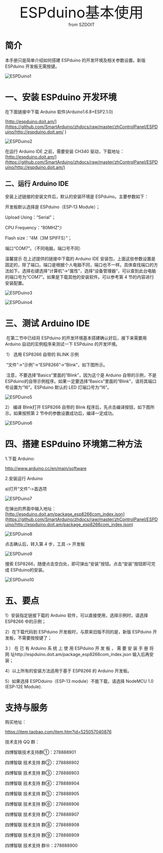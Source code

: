  <center> <font size=10> ESPduino基本使用 </font></center>

<center> from SZDOIT </center>

#  简介

本手册只是简单介绍如何搭建 ESPduino 的开发环境及相关参数设置。新版 ESPduino 开发板无需按键。

![ESPDuino1](ESPDuino1.jpg)

# 一、安装 ESPduino 开发环境

在下面链接中下载 Arduino 软件(Arduino1.6.8+ESP2.1.0)

[http://espduino.doit.am/](https://github.com/SmartArduino/zhdocs/raw/master/zhControlPanel/ESPDuino/http://espduino.doit.am/      )      

![ESPDuino2](https://github.com/SmartArduino/zhdocs/raw/master/zhControlPanel/ESPDuino/ESPDuino2.jpg) 

在运行 Arduino IDE 之前，需要安装 CH340 驱动，下载地址：[http://espduino.doit.am/](https://github.com/SmartArduino/zhdocs/raw/master/zhControlPanel/ESPDuino/http://espduino.doit.am/)

## 二、运行 Arduino IDE

安装上述链接的安装文件后，默认的安装环境是 ESPduino。主要参数如下：

 开发板默认选择是 ESPduino（ESP‐13 Module）；

Upload Using：“Serial”；

CPU Frequency：“80MHZ”;l 

Flash size：“4M（3M SPIFFS）”；

 端口“COM7”。（不同电脑，端口号不同）

温馨提示 
 在上述提供的链接中下载的 Arduino IDE 安装包，上面这些参数设置是固定的，除了端口。端口是根据个人电脑不同，端口也不一样。具体查找端口的方法如下。选择右键选择“计算机”→“属性”，选择“设备管理器”，可以查到此台电脑的端口号为“COM7”。如果是下载其他的安装软件。可以参考第 4 节的内容进行安装配置。 

![ESPDuino3](https://github.com/SmartArduino/zhdocs/raw/master/zhControlPanel/ESPDuino/ESPDuino3.png)

![ESPDuino4](https://github.com/SmartArduino/zhdocs/raw/master/zhControlPanel/ESPDuino/ESPDuino4.png)



#  三、测试 Arduino IDE

​	在第二节中已经将 ESPduino 的开发环境基本搭建确认好后，接下来需要用 Arduino 自动的实例程序来测试一下 ESPduino 的开发环境。

​	1） 选用 ESP8266 自带的 BLINK 示例

​	“文件”→“示例”→“ESP8266”→“Blink”，如下图所示。

​	注意，不要选择“Basics”里面的“Blink”，因为这个是 Arduino 自带的示例，不是 ESPduino的自带示例程序。如果一定要选择“Basics”里面的“Blink”，请将其端口号设置为“16”。ESPduino 默认的 LED 灯端口号为“16”。

![ESPDuino5](https://github.com/SmartArduino/zhdocs/raw/master/zhControlPanel/ESPDuino/ESPDuino5.png)

2） 编译 Blink打开 ESP8266 自带的 Blink 程序后，先点击编译按钮，如下图所示。如果按照第 2 节中的参数设置成功后，编译一定成功。

![ESPDuino6](https://github.com/SmartArduino/zhdocs/raw/master/zhControlPanel/ESPDuino/ESPDuino6.png) 

#  四、搭建 ESPduino 环境第二种方法

1.下载 Arduino:

http://www.arduino.cc/en/main/software

2.安装运行 Arduino

a)打开“文件”‐>首选项 

![ESPDuino7](https://github.com/SmartArduino/zhdocs/raw/master/zhControlPanel/ESPDuino/ESPDuino7.png) 

在弹出的界面中输入地址：[http://espduino.doit.am/package_esp8266com_index.json](https://github.com/SmartArduino/zhdocs/raw/master/zhControlPanel/ESPDuino/http://espduino.doit.am/package_esp8266com_index.json)

![ESPDuino8](https://github.com/SmartArduino/zhdocs/raw/master/zhControlPanel/ESPDuino/ESPDuino8.png)

点击确认后，转入第 4 步，工具 ‐> 开发板 

![ESPDuino9](https://github.com/SmartArduino/zhdocs/raw/master/zhControlPanel/ESPDuino/ESPDuino9.png)

 搜索 ESP8266，随便点击空白处，即可弹出“安装”按钮。点击“安装”按钮即可完成 ESPduino的安装。

![ESPDuino10](https://github.com/SmartArduino/zhdocs/raw/master/zhControlPanel/ESPDuino/ESPDuino10.png)

# 五、要点

1）安装指定链接下载的 Arduino 软件，可以直接使用，选择示例时，请选择 ESP8266 中的示例；

2）在下载代码到 ESPduino 开发板时，与原来旧版不同的是，新版 ESPduino 开发板，不需要按按键了；

3 ） 在 已 有 Arduino 系 统 上 使 用 ESPduino 开 发 板 ， 需 要 安 装 手 册 将 网 址http://espduino.doit.am/package_esp8266com_index.json 输入后再安装；

4）以上所有的安装方法适用于基于 ESP8266 的 Arduino 开发板。

5）如果选择 ESPDduino（ESP‐13 module）不能下载，请选择 NodeMCU 1.0 (ESP‐12E Module). 

# 支持与服务

购买地址：

https://item.taobao.com/item.htm?id=525057040876

技术支持 QQ 群：

四博智联技术支持群①：278888901

四博智联 技术支持 群②：278888902

四博智联 技术支持 群③：278888903

四博智联 技术支持 群④：278888904

四博智联 技术支持 群⑤：278888905

四博智联 技术支持 群⑥：278888906

四博智联 技术支持 群⑦：278888907

四博智联 技术支持 群⑧：278888908

四博智联 技术支持 群⑨：278888909

四博智联 技术支持 群⑩：278888900